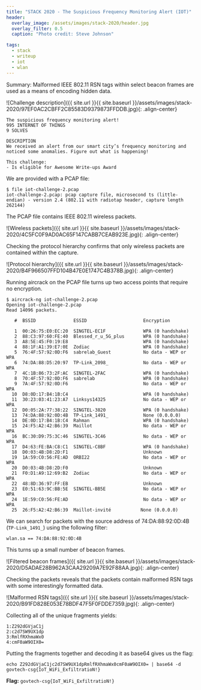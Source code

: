 ```yaml
---
title: "STACK 2020 - The Suspicious Frequency Monitoring Alert (IOT)"
header:
  overlay_image: /assets/images/stack-2020/header.jpg
  overlay_filter: 0.5
  caption: "Photo credit: Steve Johnson"

tags:
  - stack
  - writeup
  - iot
  - wlan
---
```


Summary: Malformed IEEE 802.11 RSN tags within select beacon frames are used as a means of encoding hidden data.

![Challenge description]({{ site.url }}{{ site.baseurl }}/assets/images/stack-2020/97EF0AC2CBFF2C85583D9379873FFDDB.jpg){: .align-center}

```
The suspicious frequency monitoring alert!
995 INTERNET OF THINGS
9 SOLVES

DESCRIPTION
We received an alert from our smart city’s frequency monitoring and noticed some anomalies. Figure out what is happening!

This challenge:
- Is eligible for Awesome Write-ups Award
```

We are provided with a PCAP file:

```console
$ file iot-challenge-2.pcap
iot-challenge-2.pcap: pcap capture file, microsecond ts (little-endian) - version 2.4 (802.11 with radiotap header, capture length 262144)
```

The PCAP file contains IEEE 802.11 wireless packets.

![Wireless packets]({{ site.url }}{{ site.baseurl }}/assets/images/stack-2020/4C5FC0F9AD0AC65F147CABB7CEAB923E.jpg){: .align-center}

Checking the protocol hierarchy confirms that only wireless packets are contained within the capture.

![Protocol hierarchy]({{ site.url }}{{ site.baseurl }}/assets/images/stack-2020/B4F966507FFD104B47E0E1747C4B378B.jpg){: .align-center}

Running aircrack on the PCAP file turns up two access points that require no encryption.

```console
$ aircrack-ng iot-challenge-2.pcap
Opening iot-challenge-2.pcap
Read 14096 packets.

   #  BSSID              ESSID                     Encryption

   1  00:26:75:E0:EC:20  SINGTEL-EC1F              WPA (0 handshake)
   2  88:C3:97:60:FE:40  Blessed_r_u_5G_plus       WPA (0 handshake)
   3  A8:5E:45:F0:19:E8                            WPA (0 handshake)
   4  88:1F:A1:39:E7:0E  Zodiac                    WPA (0 handshake)
   5  76:4F:57:92:0D:F6  sabrelab_Guest            No data - WEP or WPA
   6  74:DA:88:D5:20:97  TP-Link_2098_             No data - WEP or WPA
   7  4C:1B:86:73:2F:AC  SINGTEL-2FAC              WPA (0 handshake)
   8  70:4F:57:92:0D:F6  sabrelab                  WPA (0 handshake)
   9  7A:4F:57:92:0D:F6                            No data - WEP or WPA
  10  D8:0D:17:B4:1B:C4                            WPA (0 handshake)
  11  30:23:03:41:23:A7  Linksys14325              No data - WEP or WPA
  12  D0:05:2A:77:38:22  SINGTEL-3820              WPA (0 handshake)
  13  74:DA:88:92:0D:4B  TP-Link_1491_             None (0.0.0.0)
  14  DE:0D:17:B4:1B:C4  Rahman                    WPA (0 handshake)
  15  24:F5:A2:42:B6:39  Maillot                   No data - WEP or WPA
  16  BC:30:D9:75:3C:46  SINGTEL-3C46              No data - WEP or WPA
  17  D4:63:FE:BA:C8:C1  SINGTEL-C8BF              WPA (0 handshake)
  18  D0:03:4B:D8:2D:F1                            Unknown
  19  1A:59:C0:56:FE:AD  ORBI22                    No data - WEP or WPA
  20  D0:03:4B:D8:2D:F0                            Unknown
  21  F0:D1:A9:12:69:B2  Zodiac                    No data - WEP or WPA
  22  48:8D:36:97:FF:EB                            Unknown
  23  E0:51:63:9C:BB:5E  SINGTEL-BB5E              No data - WEP or WPA
  24  1E:59:C0:56:FE:AD                            No data - WEP or WPA
  25  26:F5:A2:42:B6:39  Maillot-invité           None (0.0.0.0)
```

We can search for packets with the source address of 74:DA:88:92:0D:4B (`TP-Link_1491_`) using the following filter:

```
wlan.sa == 74:DA:88:92:0D:4B
```

This turns up a small number of beacon frames.

![Filtered beacon frames]({{ site.url }}{{ site.baseurl }}/assets/images/stack-2020/D5ADAE28B962A3CAA29209A7E92F88AA.jpg){: .align-center}

Checking the packets reveals that the packets contain malformed RSN tags with some interestingly formatted data.

![Malformed RSN tags]({{ site.url }}{{ site.baseurl }}/assets/images/stack-2020/B91FD828E053E78BDF47F5F0FDDE7359.jpg){: .align-center}

Collecting all of the unique fragments yields:

```
1:Z292dGVjaC1j
2:c2d7SW9UX1dp
3:RmlfRXhmaWx0
4:cmF0aW9OIX0=
```

Putting the fragments together and decoding it as base64 gives us the flag:

```console
echo Z292dGVjaC1jc2d7SW9UX1dpRmlfRXhmaWx0cmF0aW9OIX0= | base64 -d
govtech-csg{IoT_WiFi_ExfiltratioN!}
```

**Flag:** `govtech-csg{IoT_WiFi_ExfiltratioN!}`
